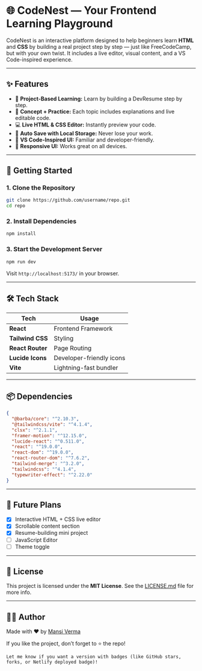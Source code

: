 # 🌐 CodeNest — Your Frontend Learning Playground

CodeNest is an interactive platform designed to help beginners learn **HTML** and **CSS** by building a real project step by step — just like FreeCodeCamp, but with your own twist. It includes a live editor, visual content, and a VS Code-inspired experience.

---

## ✨ Features

- 📝 **Project-Based Learning:** Learn by building a DevResume step by step.
- 🧠 **Concept + Practice:** Each topic includes explanations and live editable code.
- 💻 **Live HTML & CSS Editor:** Instantly preview your code.
- 💾 **Auto Save with Local Storage:** Never lose your work.
- 🎨 **VS Code-Inspired UI:** Familiar and developer-friendly.
- 📱 **Responsive UI:** Works great on all devices.

---

## 🚀 Getting Started

### 1. Clone the Repository

```bash
git clone https://github.com/username/repo.git
cd repo
````

### 2. Install Dependencies

```bash
npm install
```

### 3. Start the Development Server

```bash
npm run dev
```

Visit `http://localhost:5173/` in your browser.

---

## 🛠️ Tech Stack

| Tech                  | Usage                       |
| --------------------- | --------------------------- |
| **React**             | Frontend Framework          |
| **Tailwind CSS**      | Styling                     |
| **React Router**      | Page Routing                |
| **Lucide Icons**      | Developer-friendly icons    |
| **Vite**              | Lightning-fast bundler      |

---

## 📦 Dependencies

```json
{
  "@barba/core": "^2.10.3",
  "@tailwindcss/vite": "^4.1.4",
  "clsx": "^2.1.1",
  "framer-motion": "^12.15.0",
  "lucide-react": "^0.511.0",
  "react": "^19.0.0",
  "react-dom": "^19.0.0",
  "react-router-dom": "^7.6.2",
  "tailwind-merge": "^3.2.0",
  "tailwindcss": "^4.1.4",
  "typewriter-effect": "^2.22.0"
}
```

---

## 🧪 Future Plans

* [x] Interactive HTML + CSS live editor
* [x] Scrollable content section
* [x] Resume-building mini project
* [ ] JavaScript Editor
* [ ] Theme toggle

---

## 📄 License

This project is licensed under the **MIT License**. See the [LICENSE.md](LICENSE.md) file for more info.

---

## 🙋‍♀️ Author

Made with ❤️ by [Mansi Verma](https://github.com/Mansiverma30)

If you like the project, don’t forget to ⭐ the repo!

```
Let me know if you want a version with badges (like GitHub stars, forks, or Netlify deployed badge)!
```
